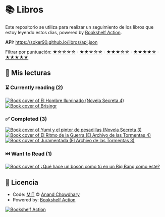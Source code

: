 # 📚 Libros

Este repositorio se utiliza para realizar un seguimiento de los libros que estoy leyendo estos días, powered by [Bookshelf Action](https://github.com/AnandChowdhary/bookshelf-action).

**API:** https://soker90.github.io/libros/api.json

Filtrar por puntuación:
[★☆☆☆☆](https://github.com/soker90/libros/issues?q=is:issue+label:%22rating:+1/5%22+) ·
[★★☆☆☆](https://github.com/soker90/libros/issues?q=is:issue+label:%22rating:+2/5%22+) ·
[★★★☆☆](https://github.com/soker90/libros/issues?q=is:issue+label:%22rating:+3/5%22+) ·
[★★★★☆](https://github.com/soker90/libros/issues?q=is:issue+label:%22rating:+4/5%22+) ·
[★★★★★](https://github.com/soker90/libros/issues?q=is:issue+label:%22rating:+5/5%22+)

## 📖 Mis lecturas

<!--start:bookshelf-action-->
### ⌛ Currently reading (2)

[![Book cover of El Hombre Iluminado (Novela Secreta 4)](https://images.weserv.nl/?url=http%3A%2F%2Fbooks.google.com%2Fbooks%2Fcontent%3Fid%3Dxn3aEAAAQBAJ%26printsec%3Dfrontcover%26img%3D1%26zoom%3D1%26edge%3Dcurl%26source%3Dgbs_api&w=128&h=196&fit=contain)](https://github.com/soker90/libros/issues/13 "El Hombre Iluminado (Novela Secreta 4) by Brandon Sanderson")
[![Book cover of Brisingr](https://images.weserv.nl/?url=http%3A%2F%2Fbooks.google.com%2Fbooks%2Fcontent%3Fid%3D9m6hsGQ0US8C%26printsec%3Dfrontcover%26img%3D1%26zoom%3D1%26source%3Dgbs_api&w=128&h=196&fit=contain)](https://github.com/soker90/libros/issues/11 "Brisingr by Christopher Paolini")

### ✅ Completed (3)

[![Book cover of Yumi y el pintor de pesadillas (Novela Secreta 3)](https://images.weserv.nl/?url=http%3A%2F%2Fbooks.google.com%2Fbooks%2Fcontent%3Fid%3DDDHFEAAAQBAJ%26printsec%3Dfrontcover%26img%3D1%26zoom%3D1%26edge%3Dcurl%26source%3Dgbs_api&w=128&h=196&fit=contain)](https://github.com/soker90/libros/issues/3 "Yumi y el pintor de pesadillas (Novela Secreta 3) by Brandon Sanderson completed in 2 months on November 2023")
[![Book cover of El Ritmo de la Guerra (El Archivo de las Tormentas 4)](https://images.weserv.nl/?url=http%3A%2F%2Fbooks.google.com%2Fbooks%2Fcontent%3Fid%3DNFfuDwAAQBAJ%26printsec%3Dfrontcover%26img%3D1%26zoom%3D1%26edge%3Dcurl%26source%3Dgbs_api&w=128&h=196&fit=contain)](https://github.com/soker90/libros/issues/1 "El Ritmo de la Guerra (El Archivo de las Tormentas 4) by Brandon Sanderson completed in 1 month on November 2023")
[![Book cover of Juramentada (El Archivo de las Tormentas 3)](https://images.weserv.nl/?url=http%3A%2F%2Fbooks.google.com%2Fbooks%2Fcontent%3Fid%3DucRODwAAQBAJ%26printsec%3Dfrontcover%26img%3D1%26zoom%3D1%26edge%3Dcurl%26source%3Dgbs_api&w=128&h=196&fit=contain)](https://github.com/soker90/libros/issues/4 "Juramentada (El Archivo de las Tormentas 3) by Brandon Sanderson completed in 2 weeks on August 2023")

### ⏭️ Want to Read (1)

[![Book cover of ¿Qué hace un bosón como tú en un Big Bang como este?](https://images.weserv.nl/?url=http%3A%2F%2Fbooks.google.com%2Fbooks%2Fcontent%3Fid%3DLKaIEAAAQBAJ%26printsec%3Dfrontcover%26img%3D1%26zoom%3D1%26edge%3Dcurl%26source%3Dgbs_api&w=128&h=196&fit=contain)](https://github.com/soker90/libros/issues/7 "¿Qué hace un bosón como tú en un Big Bang como este? by Javier Santaolalla completed in undefined on Invalid Date")

<!--end:bookshelf-action-->

## 📄 Licencia

- Code: [MIT](./LICENSE) © [Anand Chowdhary](https://anandchowdhary.com)
- Powered by: [Bookshelf Action](https://github.com/AnandChowdhary/bookshelf-action)

[![Bookshelf Action](https://github.com/AnandChowdhary/bookshelf-action/blob/HEAD/assets/logo.svg)](https://github.com/AnandChowdhary/bookshelf-action)
